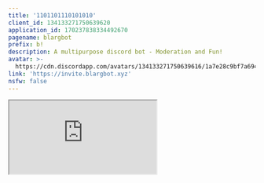 ```yaml
---
title: '1101101110101010'
client_id: 134133271750639620
application_id: 170237838334492670
pagename: blargbot
prefix: b!
description: A multipurpose discord bot - Moderation and Fun!
avatar: >-
  https://cdn.discordapp.com/avatars/134133271750639616/1a7e28c9bf7a69475b7928226ca70a40.png
link: 'https://invite.blargbot.xyz'
nsfw: false
---
```

<iframe src="https://blargbot.xyz/" class="ls-iframe">
<!--
This data was imported from ls.terminal.ink
-->

